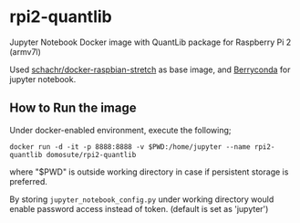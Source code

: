 # rpi2-quantlib
Jupyter Notebook Docker image with QuantLib package for Raspberry Pi 2 (armv7l)

Used [schachr/docker-raspbian-stretch](https://github.com/schachr/docker-raspbian-stretch) as base image, and [Berryconda](https://github.com/jjhelmus/berryconda) for jupyter notebook.

How to Run the image
------------
Under docker-enabled environment, execute the following;
```
docker run -d -it -p 8888:8888 -v $PWD:/home/jupyter --name rpi2-quantlib domosute/rpi2-quantlib
```
where "$PWD" is outside working directory in case if persistent storage is preferred.

By storing `jupyter_notebook_config.py` under working directory would enable password access instead of token. (default is set as 'jupyter')
